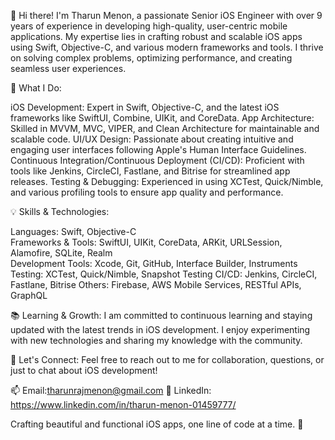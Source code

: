 👋 Hi there! I'm Tharun Menon, a passionate Senior iOS Engineer with over 9 years of experience in developing high-quality, user-centric mobile applications. My expertise lies in crafting robust and scalable iOS apps using Swift, Objective-C, and various modern frameworks and tools. I thrive on solving complex problems, optimizing performance, and creating seamless user experiences.

🚀 What I Do:

iOS Development: Expert in Swift, Objective-C, and the latest iOS frameworks like SwiftUI, Combine, UIKit, and CoreData.
App Architecture: Skilled in MVVM, MVC, VIPER, and Clean Architecture for maintainable and scalable code.
UI/UX Design: Passionate about creating intuitive and engaging user interfaces following Apple's Human Interface Guidelines.
Continuous Integration/Continuous Deployment (CI/CD): Proficient with tools like Jenkins, CircleCI, Fastlane, and Bitrise for streamlined app releases.
Testing & Debugging: Experienced in using XCTest, Quick/Nimble, and various profiling tools to ensure app quality and performance.

💡 Skills & Technologies:

Languages: Swift, Objective-C  
Frameworks & Tools: SwiftUI, UIKit, CoreData, ARKit, URLSession, Alamofire, SQLite, Realm  
Development Tools: Xcode, Git, GitHub, Interface Builder, Instruments
Testing: XCTest, Quick/Nimble, Snapshot Testing
CI/CD: Jenkins, CircleCI, Fastlane, Bitrise
Others: Firebase, AWS Mobile Services, RESTful APIs, GraphQL


📚 Learning & Growth:
I am committed to continuous learning and staying updated with the latest trends in iOS development. I enjoy experimenting with new technologies and sharing my knowledge with the community.

💬 Let's Connect:
Feel free to reach out to me for collaboration, questions, or just to chat about iOS development!

📫 Email:tharunrajmenon@gmail.com
💼 LinkedIn: https://www.linkedin.com/in/tharun-menon-01459777/

Crafting beautiful and functional iOS apps, one line of code at a time. 🚀

